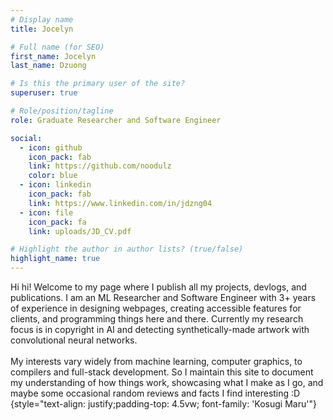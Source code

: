 ```yaml
---
# Display name
title: Jocelyn

# Full name (for SEO)
first_name: Jocelyn
last_name: Dzuong

# Is this the primary user of the site?
superuser: true

# Role/position/tagline
role: Graduate Researcher and Software Engineer

social:
  - icon: github
    icon_pack: fab
    link: https://github.com/noodulz
    color: blue
  - icon: linkedin
    icon_pack: fab
    link: https://www.linkedin.com/in/jdzng04
  - icon: file
    icon_pack: fa
    link: uploads/JD_CV.pdf

# Highlight the author in author lists? (true/false)
highlight_name: true
---
```

Hi hi! Welcome to my page where I publish all my projects, devlogs, and publications. I am an ML Researcher and Software Engineer with 3+ years of experience in designing webpages, creating accessible features for clients, and programming things here and there. Currently my research focus is in copyright in AI and detecting synthetically-made artwork with convolutional neural networks.
</br></br>
My interests vary widely from machine learning, computer graphics, to compilers and full-stack development. So I maintain this site to document my understanding of how things work, showcasing what I make as I go, and maybe some occasional random reviews and facts I find interesting :D
{style="text-align: justify;padding-top: 4.5vw; font-family: 'Kosugi Maru'"}
